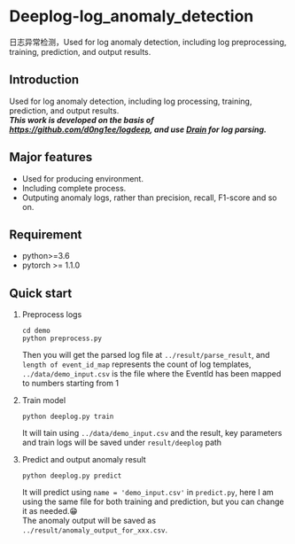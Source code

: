 # Deeplog-log_anomaly_detection
日志异常检测，Used for log anomaly detection, including log preprocessing, training, prediction, and output results.
## Introduction
Used for log anomaly detection, including log processing, training, prediction, and output results.   
***This work is developed on the basis of <https://github.com/d0ng1ee/logdeep>, and use [Drain](https://github.com/logpai/logparser) for log parsing.***  
## Major features  
- Used for producing environment.  
- Including complete process.  
- Outputing anomaly logs, rather than precision, recall, F1-score and so on.  
## Requirement  
- python>=3.6  
- pytorch >= 1.1.0  
## Quick start  
1. Preprocess logs

   ```
   cd demo  
   python preprocess.py
   ```
   Then you will get the parsed log file at `../result/parse_result`, and `length of event_id_map` represents the count of log templates, `../data/demo_input.csv` is the file where the EventId has been mapped to numbers starting from 1  

3. Train model

   ```
   python deeplog.py train
   ```
   It will tain using `../data/demo_input.csv` and the result, key parameters and train logs will be saved under `result/deeplog` path

4. Predict and output anomaly result

   ```
   python deeplog.py predict
   ```
   It will predict using `name = 'demo_input.csv'` in `predict.py`, here I am using the same file for both training and prediction, but you can change it as needed.😁   
   The anomaly output will be saved as `../result/anomaly_output_for_xxx.csv`.
